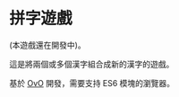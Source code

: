 拼字遊戲
================================

(本遊戲還在開發中)。

這是將兩個或多個漢字組合成新的漢字的遊戲。

基於 [OvO](https://ovo.fenzland.com) 開發，需要支持 ES6 模塊的瀏覽器。
